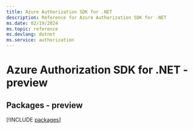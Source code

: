 ```yaml
---
title: Azure Authorization SDK for .NET
description: Reference for Azure Authorization SDK for .NET
ms.date: 02/19/2024
ms.topic: reference
ms.devlang: dotnet
ms.service: authorization
---
```

# Azure Authorization SDK for .NET - preview
## Packages - preview
[!INCLUDE [packages](authorization-index.md)]